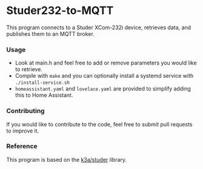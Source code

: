 # Studer232-to-MQTT

This program connects to a Studer XCom-232i device, retrieves data, and publishes them to an MQTT broker.

### Usage
- Look at main.h and feel free to add or remove parameters you would like to retrieve.
- Compile with `make` and you can optionally install a systemd service with `./install-service.sh`
- `homeassistant.yaml` and `lovelace.yaml` are provided to simplify adding this to Home Assistant.

### Contributing

If you would like to contribute to the code, feel free to submit pull requests to improve it.

### Reference

This program is based on the [k3a/studer](https://github.com/k3a/studer) library.